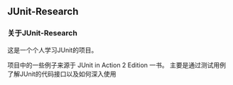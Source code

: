 ## JUnit-Research

### 关于JUnit-Research

这是一个个人学习JUnit的项目。

项目中的一些例子来源于 JUnit in Action 2 Edition 一书。 主要是通过测试用例了解JUnit的代码接口以及如何深入使用
